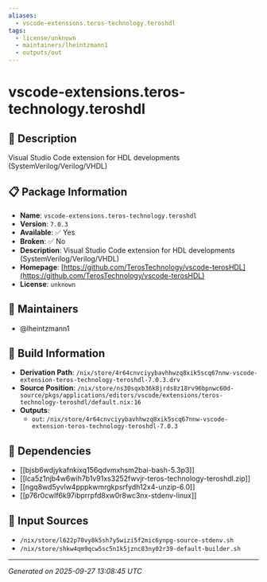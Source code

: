 ```yaml
---
aliases:
  - vscode-extensions.teros-technology.teroshdl
tags:
  - license/unknown
  - maintainers/lheintzmann1
  - outputs/out
---
```


# vscode-extensions.teros-technology.teroshdl

## 📝 Description

Visual Studio Code extension for HDL developments (SystemVerilog/Verilog/VHDL)

## 📋 Package Information

- **Name**: `vscode-extensions.teros-technology.teroshdl`
- **Version**: `7.0.3`
- **Available**: ✅ Yes
- **Broken**: ✅ No
- **Description**: Visual Studio Code extension for HDL developments (SystemVerilog/Verilog/VHDL)
- **Homepage**: [https://github.com/TerosTechnology/vscode-terosHDL](https://github.com/TerosTechnology/vscode-terosHDL)
- **License**: `unknown`
## 👥 Maintainers

- @lheintzmann1


## 🔧 Build Information

- **Derivation Path**: `/nix/store/4r64cnvciyybavhhwzq8xik5scq67nnw-vscode-extension-teros-technology-teroshdl-7.0.3.drv`
- **Source Position**: `/nix/store/ns30sqxb36k8jrds8z18rv96bpnwc60d-source/pkgs/applications/editors/vscode/extensions/teros-technology-teroshdl/default.nix:16`
- **Outputs**:
  - `out`:  `/nix/store/4r64cnvciyybavhhwzq8xik5scq67nnw-vscode-extension-teros-technology-teroshdl-7.0.3`

## 🔗 Dependencies

- [[bjsb6wdjykafnkixq156qdvmxhsm2bai-bash-5.3p3]]
- [[lca5z1njb4w6wih7b1v91xs3252fwvjr-teros-technology-teroshdl.zip]]
- [[ngq8wd5yvlw4pppkwmrgkpsrfydh12x4-unzip-6.0]]
- [[p76r0cwlf6k97ibprrpfd8xw0r8wc3nx-stdenv-linux]]

## 📁 Input Sources

- `/nix/store/l622p70vy8k5sh7y5wizi5f2mic6ynpg-source-stdenv.sh`
- `/nix/store/shkw4qm9qcw5sc5n1k5jznc83ny02r39-default-builder.sh`

---
*Generated on 2025-09-27 13:08:45 UTC*
